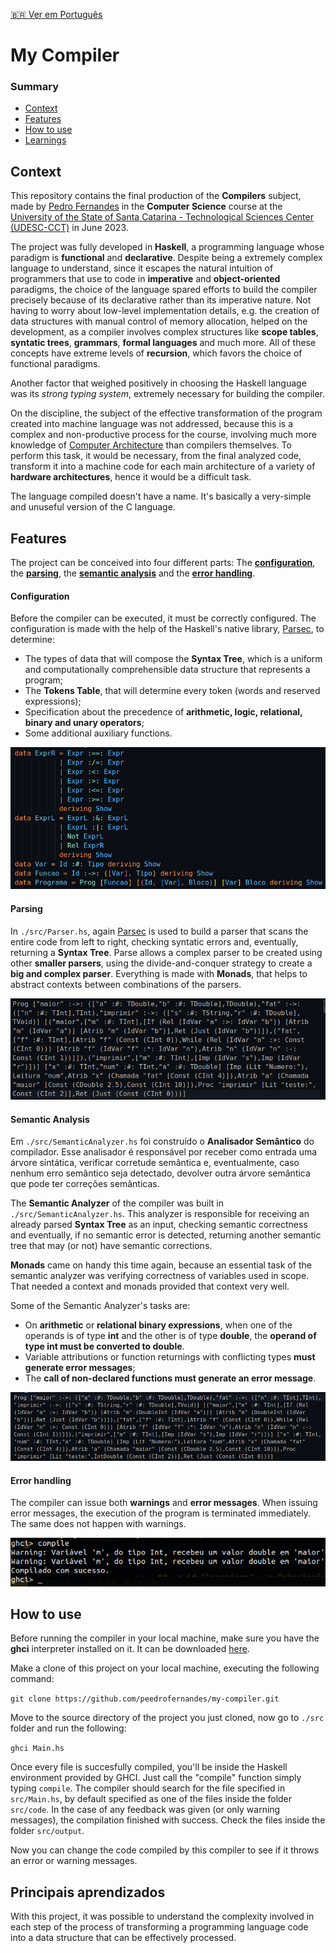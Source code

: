 [🇧🇷 Ver em Português](https://github.com/peedrofernandes/my-compiler/blob/main/README-pt-BR.md)

# My Compiler

### Summary

- [Context](#context)
- [Features](#features)
- [How to use](#how-to-use)
- [Learnings](#learnings)

## <a id="context"></a>Context

This repository contains the final production of the **Compilers** subject, made by [Pedro Fernandes](https://github.com/peedrofernandes) in the **Computer Science** course at the [University of the State of Santa Catarina - Technological Sciences Center (UDESC-CCT)](https://www.udesc.br/cct) in June 2023.

The project was fully developed in **Haskell**, a programming language whose paradigm is **functional** and **declarative**. Despite being a extremely complex language to understand, since it escapes the natural intuition of programmers that use to code in **imperative** and **object-oriented** paradigms, the choice of the language spared efforts to build the compiler precisely because of its declarative rather than its imperative nature. Not having to worry about low-level implementation details, e.g. the creation of data structures with manual control of memory allocation, helped on the development, as a compiler involves complex structures like **scope tables**, **syntatic trees**, **grammars**, **formal languages** and much more. All of these concepts have extreme levels of **recursion**, which favors the choice of functional paradigms.

Another factor that weighed positively in choosing the Haskell language was its *strong typing system*, extremely necessary for building the compiler.

On the discipline, the subject of the effective transformation of the program created into machine language was not addressed, because this is a complex and non-productive process for the course, involving much more knowledge of [Computer Architecture](https://github.com/peedrofernandes/udesc-aoc) than compilers themselves. To perform this task, it would be necessary, from the final analyzed code, transform it into a machine code for each main architecture of a variety of **hardware architectures**, hence it would be a difficult task.

The language compiled doesn't have a name. It's basically a very-simple and unuseful version of the C language.

## <a id="features"></a>Features

The project can be conceived into four different parts: The [**configuration**](#config), the [**parsing**](#parser), the [**semantic analysis**](#semantic-analysis) and the [**error handling**](#error-handling).

#### <a id="config"></a>Configuration

Before the compiler can be executed, it must be correctly configured. The configuration is made with the help of the Haskell's native library, [Parsec](https://hackage.haskell.org/package/parsec), to determine:

- The types of data that will compose the **Syntax Tree**, which is a uniform and computationally comprehensible data structure that represents a program;
- The **Tokens Table**, that will determine every token (words and reserved expressions);
- Specification about the precedence of **arithmetic, logic, relational, binary and unary operators**;
- Some additional auxiliary functions. 

![Some properties of the compiler](src/assets/props.png)

#### <a id="parser"></a>Parsing

In `./src/Parser.hs`, again [Parsec](https://hackage.haskell.org/package/parsec) is used to build a parser that scans the entire code from left to right, checking syntatic errors and, eventually, returning a **Syntax Tree**. Parse allows a complex parser to be created using other **smaller parsers**, using the divide-and-conquer strategy to create a **big and complex parser**. Everything is made with **Monads**, that helps to abstract contexts between combinations of the parsers.

![Syntax tree, containing the parsed code](src/assets//parsed.png)

#### <a id="semantic-analysis"></a>Semantic Analysis

Em `./src/SemanticAnalyzer.hs` foi construído o **Analisador Semântico** do compilador. Esse analisador é responsável por receber como entrada uma árvore sintática, verificar corretude semântica e, eventualmente, caso nenhum erro semântico seja detectado, devolver outra árvore semântica que pode ter correções semânticas.

The **Semantic Analyzer** of the compiler was built in `./src/SemanticAnalyzer.hs`. This analyzer is responsible for receiving an already parsed **Syntax Tree** as an input, checking semantic correctness and eventually, if no semantic error is detected, returning another semantic tree that may (or not) have semantic corrections. 

**Monads** came on handy this time again, because an essential task of the semantic analyzer was verifying correctness of variables used in scope. That needed a context and monads provided that context very well. 

Some of the Semantic Analyzer's tasks are:

- On **arithmetic** or **relational binary expressions**, when one of the operands is of type **int** and the other is of type **double**, the **operand of type int must be converted to double**.
- Variable attributions or function returnings with conflicting types **must generate error messages**;
- The **call of non-declared functions must generate an error message**.

![Semantic Analyzed Syntax Tree](src/assets/semanticParsed.png)

#### <a id="error-handling"></a>Error handling

The compiler can issue both **warnings** and **error messages**. When issuing error messages, the execution of the program is terminated immediately. The same does not happen with warnings.

![Warning message during semantic analysis](src/assets/warnings.png)

## <a id="how-to-use"></a>How to use

Before running the compiler in your local machine, make sure you have the **ghci** interpreter installed on it. It can be downloaded [here](https://haskell.org/downloads).

Make a clone of this project on your local machine, executing the following command:

```git clone https://github.com/peedrofernandes/my-compiler.git```

Move to the source directory of the project you just cloned, now go to `./src` folder and run the following:

```ghci Main.hs```

Once every file is succesfully compiled, you'll be inside the Haskell environment provided by GHCI. Just call the "compile" function simply typing `compile`. The compiler should search for the file specified in `src/Main.hs`, by default specified as one of the files inside the folder `src/code`. In the case of any feedback was given (or only warning messages), the compilation finished with success. Check the files inside the folder `src/output`. 

Now you can change the code compiled by this compiler to see if it throws an error or warning messages.

## <a id="learnings"></a>Principais aprendizados

With this project, it was possible to understand the complexity involved in each step of the process of transforming a programming language code into a data structure that can be effectively processed.
